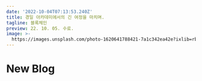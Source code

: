 ```yaml
---
date: '2022-10-04T07:13:53.240Z'
title: 경일 아카데미에서의 긴 여정을 마치며.
tagline: 블록체인
preview: 22. 10. 05. 수료.
image: >-
  https://images.unsplash.com/photo-1620641788421-7a1c342ea42e?ixlib=rb-1.2.1&ixid=MnwxMjA3fDB8MHxwaG90by1wYWdlfHx8fGVufDB8fHx8&auto=format&fit=crop&w=1074&q=80
---
```

# New Blog
